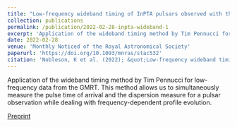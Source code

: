 ```yaml
---
title: "Low-frequency wideband timing of InPTA pulsars observed with the uGMRT"
collection: publications
permalink: /publication/2022-02-28-inpta-wideband-1
excerpt: 'Application of the wideband timing method by Tim Pennucci for low-frequency data from the GMRT. This method allows us to simultaneously measure the pulse time of arrival and the dispersion measure for a pulsar observation while dealing with frequency-dependent profile evolution.'
date: 2022-02-28
venue: 'Monthly Noticed of the Royal Astronomical Society'
paperurl: 'https://doi.org/10.1093/mnras/stac532'
citation: 'Nobleson, K et al. (2022); &quot;Low-frequency wideband timing of InPTA pulsars observed with the uGMRT.&quot; <i>MNRAS</i>; 512, 1, 1234-1243.'
---
```

Application of the wideband timing method by Tim Pennucci for low-frequency data from the GMRT. This method allows us to simultaneously measure the pulse time of arrival and the dispersion measure for a pulsar observation while dealing with frequency-dependent profile evolution.

[Preprint](https://arxiv.org/abs/2112.06908)

